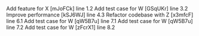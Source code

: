 Add feature for X [mJoFCk] line 1.2
Add test case for W [GSqUKr] line 3.2
Improve performance [kSJ6WJ] line 4.3
Refactor codebase with Z [x3mfcF] line 6.1
Add test case for W [qW5B7u] line 7.1
Add test case for W [qW5B7u] line 7.2
Add test case for W [zFcrX1] line 8.2
